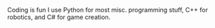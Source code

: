 Coding is fun
I use Python for most misc. programming stuff, C++ for robotics, and C# for game creation.
